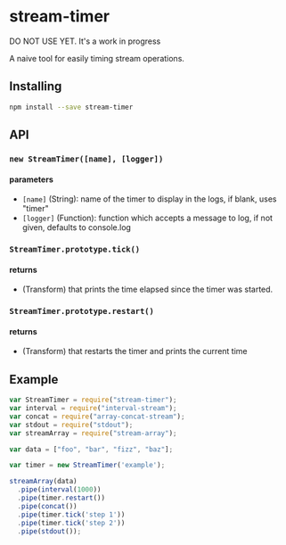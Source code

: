 # stream-timer

DO NOT USE YET. It's a work in progress

A naive tool for easily timing stream operations.

## Installing

``` bash
npm install --save stream-timer
```

## API

### `new StreamTimer([name], [logger])`

#### parameters

* `[name]`    (String): name of the timer to display in the logs, if blank, uses "timer"
* `[logger]`  (Function): function which accepts a message to log, if not given, defaults to console.log


### `StreamTimer.prototype.tick()`

#### returns

*  (Transform) that prints the time elapsed since the timer was started.

### `StreamTimer.prototype.restart()`

#### returns

*  (Transform) that restarts the timer and prints the current time

## Example

```javascript
var StreamTimer = require("stream-timer");
var interval = require("interval-stream");
var concat = require("array-concat-stream");
var stdout = require("stdout");
var streamArray = require("stream-array");

var data = ["foo", "bar", "fizz", "baz"];

var timer = new StreamTimer('example');

streamArray(data)
  .pipe(interval(1000))
  .pipe(timer.restart())
  .pipe(concat())
  .pipe(timer.tick('step 1'))
  .pipe(timer.tick('step 2'))
  .pipe(stdout());

```

